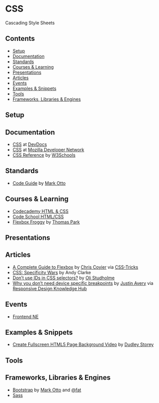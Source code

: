 # CSS

Cascading Style Sheets

## Contents

- [Setup](#setup)
- [Documentation](#documentation)
- [Standards](#standards)
- [Courses & Learning](#courses--learning)
- [Presentations](#presentations)
- [Articles](#articles)
- [Events](#events)
- [Examples & Snippets](#examples--snippets)
- [Tools](#tools)
- [Frameworks, Libraries & Engines](#frameworks-libraries--engines)

## Setup

## Documentation

- [CSS](http://devdocs.io/css/) at [DevDocs](http://devdocs.io/)
- [CSS](https://developer.mozilla.org/en-US/docs/Web/CSS) at
  [Mozilla Developer Network](https://developer.mozilla.org/en-US/)
- [CSS Reference](http://www.w3schools.com/cssref/) by [W3Schools](http://www.w3schools.com/)

## Standards

- [Code Guide](http://codeguide.co/) by [Mark Otto](http://markdotto.com/)

## Courses & Learning

- [Codecademy HTML & CSS](https://www.codecademy.com/learn/web)
- [Code School HTML/CSS](https://www.codeschool.com/paths/html-css)
- [Flexbox Froggy](http://flexboxfroggy.com/) by [Thomas Park](http://thomaspark.co/)

## Presentations

## Articles

- [A Complete Guide to Flexbox](https://css-tricks.com/snippets/css/a-guide-to-flexbox/) by
  [Chris Coyier](http://chriscoyier.net/) via [CSS-Tricks](https://css-tricks.com/)
- [CSS: Specificity Wars](https://stuffandnonsense.co.uk/archives/css_specificity_wars.html) by Andy
  Clarke
- [Don’t use IDs in CSS selectors?](http://oli.jp/2011/ids/) by [Oli Studholme](http://oli.jp/)
- [Why you don’t need device specific breakpoints](https://responsivedesign.is/articles/why-you-dont-need-device-specific-breakpoints)
  by [Justin Avery](https://surfthedream.com.au/) via
  [Responsive Design Knowledge Hub](https://responsivedesign.is/)

## Events

- [Frontend NE](https://frontendne.co.uk/)

## Examples & Snippets

- [Create Fullscreen HTML5 Page Background Video](http://thenewcode.com/777/Create-Fullscreen-HTML5-Page-Background-Video)
  by [Dudley Storey](http://thenewcode.com/)

## Tools

## Frameworks, Libraries & Engines

- [Bootstrap](http://getbootstrap.com/) by [Mark Otto](http://markdotto.com/) and
  [@fat](https://twitter.com/fat)
- [Sass](Sass/Sass.md)
